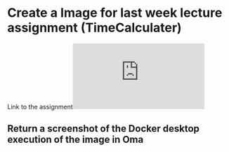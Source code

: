 # Create a Image for last week lecture assignment (TimeCalculater)

Link to the assignment![Assignment](https://github.com/ADirin/OTP1_LectureMaterial/blob/main/Week%205/lecture_Assignment/lectureAssignment_F2024.md) 


## Return a screenshot of the Docker desktop execution of the image in Oma
